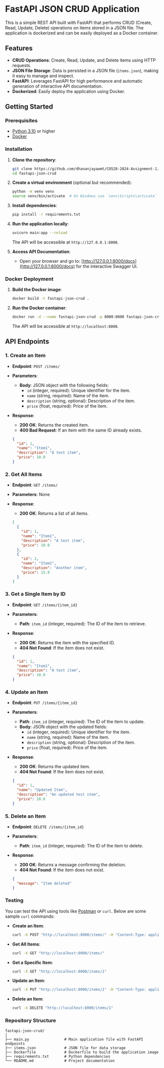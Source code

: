 # FastAPI JSON CRUD Application

This is a simple REST API built with FastAPI that performs CRUD (Create, Read, Update, Delete) operations on items stored in a JSON file. The application is dockerized and can be easily deployed as a Docker container.

## Features

- **CRUD Operations**: Create, Read, Update, and Delete items using HTTP requests.
- **JSON File Storage**: Data is persisted in a JSON file (`items.json`), making it easy to manage and inspect.
- **FastAPI**: Leverages FastAPI for high performance and automatic generation of interactive API documentation.
- **Dockerized**: Easily deploy the application using Docker.

## Getting Started

### Prerequisites

- [Python 3.10](https://www.python.org/downloads/) or higher
- [Docker](https://www.docker.com/products/docker-desktop)

### Installation

1. **Clone the repository**:

   ```bash
   git clone https://github.com/dhananjayawmt/CO528-2024-Assignment-1.git
   cd fastapi-json-crud
   ```

2. **Create a virtual environment** (optional but recommended):

   ```bash
   python -m venv venv
   source venv/bin/activate  # On Windows use `venv\Scripts\activate`
   ```

3. **Install dependencies**:

   ```bash
   pip install -r requirements.txt
   ```

4. **Run the application locally**:

   ```bash
   uvicorn main:app --reload
   ```

   The API will be accessible at `http://127.0.0.1:8000`.

5. **Access API Documentation**:

   - Open your browser and go to: [http://127.0.0.1:8000/docs](http://127.0.0.1:8000/docs) for the interactive Swagger UI.

### Docker Deployment

1. **Build the Docker image**:

   ```bash
   docker build -t fastapi-json-crud .
   ```

2. **Run the Docker container**:

   ```bash
   docker run -d --name fastapi-json-crud -p 8000:8000 fastapi-json-crud
   ```

   The API will be accessible at `http://localhost:8000`.

## API Endpoints

### 1. Create an Item

- **Endpoint**: `POST /items/`
- **Parameters**:
  - **Body**: JSON object with the following fields:
    - `id` (integer, required): Unique identifier for the item.
    - `name` (string, required): Name of the item.
    - `description` (string, optional): Description of the item.
    - `price` (float, required): Price of the item.
- **Response**:
  - **200 OK**: Returns the created item.
  - **400 Bad Request**: If an item with the same ID already exists.

  ```json
  {
    "id": 1,
    "name": "Item1",
    "description": "A test item",
    "price": 10.0
  }
  ```

### 2. Get All Items

- **Endpoint**: `GET /items/`
- **Parameters**: None
- **Response**:
  - **200 OK**: Returns a list of all items.

  ```json
  [
    {
      "id": 1,
      "name": "Item1",
      "description": "A test item",
      "price": 10.0
    },
    {
      "id": 2,
      "name": "Item2",
      "description": "Another item",
      "price": 15.0
    }
  ]
  ```

### 3. Get a Single Item by ID

- **Endpoint**: `GET /items/{item_id}`
- **Parameters**:
  - **Path**: `item_id` (integer, required): The ID of the item to retrieve.
- **Response**:
  - **200 OK**: Returns the item with the specified ID.
  - **404 Not Found**: If the item does not exist.

  ```json
  {
    "id": 1,
    "name": "Item1",
    "description": "A test item",
    "price": 10.0
  }
  ```

### 4. Update an Item

- **Endpoint**: `PUT /items/{item_id}`
- **Parameters**:
  - **Path**: `item_id` (integer, required): The ID of the item to update.
  - **Body**: JSON object with the updated fields:
    - `id` (integer, required): Unique identifier for the item.
    - `name` (string, required): Name of the item.
    - `description` (string, optional): Description of the item.
    - `price` (float, required): Price of the item.
- **Response**:
  - **200 OK**: Returns the updated item.
  - **404 Not Found**: If the item does not exist.

  ```json
  {
    "id": 1,
    "name": "Updated Item",
    "description": "An updated test item",
    "price": 20.0
  }
  ```

### 5. Delete an Item

- **Endpoint**: `DELETE /items/{item_id}`
- **Parameters**:
  - **Path**: `item_id` (integer, required): The ID of the item to delete.
- **Response**:
  - **200 OK**: Returns a message confirming the deletion.
  - **404 Not Found**: If the item does not exist.

  ```json
  {
    "message": "Item deleted"
  }
  ```

### Testing

You can test the API using tools like [Postman](https://www.postman.com/) or `curl`. Below are some sample `curl` commands:

- **Create an Item**:

  ```bash
  curl -X POST "http://localhost:8000/items/" -H "Content-Type: application/json" -d '{"id": 1, "name": "Item1", "description": "A test item", "price": 10.0}'
  ```

- **Get All Items**:

  ```bash
  curl -X GET "http://localhost:8000/items/"
  ```

- **Get a Specific Item**:

  ```bash
  curl -X GET "http://localhost:8000/items/1"
  ```

- **Update an Item**:

  ```bash
  curl -X PUT "http://localhost:8000/items/1" -H "Content-Type: application/json" -d '{"id": 1, "name": "Updated Item", "description": "An updated test item", "price": 20.0}'
  ```

- **Delete an Item**:

  ```bash
  curl -X DELETE "http://localhost:8000/items/1"
  ```

### Repository Structure

```plaintext
fastapi-json-crud/
│
├── main.py                # Main application file with FastAPI endpoints
├── items.json             # JSON file for data storage
├── Dockerfile             # Dockerfile to build the application image
├── requirements.txt       # Python dependencies
└── README.md              # Project documentation
```
